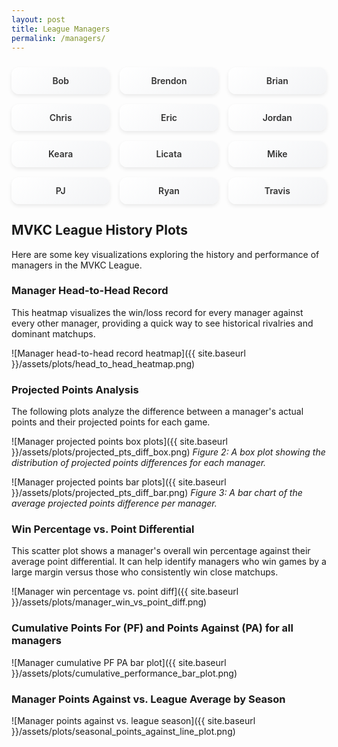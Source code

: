 ```yaml
---
layout: post
title: League Managers
permalink: /managers/
---
```


<div class="manager-grid">
  <a class="manager-card" href="{{ '/manager/bob/' | relative_url }}">Bob</a>
  <a class="manager-card" href="{{ '/manager/brendon/' | relative_url }}">Brendon</a>
  <a class="manager-card" href="{{ '/manager/brian/' | relative_url }}">Brian</a>
  <a class="manager-card" href="{{ '/manager/chris/' | relative_url }}">Chris</a>
  <a class="manager-card" href="{{ '/manager/eric/' | relative_url }}">Eric</a>
  <a class="manager-card" href="{{ '/manager/jordan/' | relative_url }}">Jordan</a>
  <a class="manager-card" href="{{ '/manager/keara/' | relative_url }}">Keara</a>
  <a class="manager-card" href="{{ '/manager/licata/' | relative_url }}">Licata</a>
  <a class="manager-card" href="{{ '/manager/mike/' | relative_url }}">Mike</a>
  <a class="manager-card" href="{{ '/manager/pj/' | relative_url }}">PJ</a>
  <a class="manager-card" href="{{ '/manager/ryan/' | relative_url }}">Ryan</a>
  <a class="manager-card" href="{{ '/manager/travis/' | relative_url }}">Travis</a>
</div>

## MVKC League History Plots

Here are some key visualizations exploring the history and performance of managers in the MVKC League.

### Manager Head-to-Head Record

This heatmap visualizes the win/loss record for every manager against every other manager, providing a quick way to see historical rivalries and dominant matchups.

![Manager head-to-head record heatmap]({{ site.baseurl }}/assets/plots/head_to_head_heatmap.png)

### Projected Points Analysis

The following plots analyze the difference between a manager's actual points and their projected points for each game.

![Manager projected points box plots]({{ site.baseurl }}/assets/plots/projected_pts_diff_box.png)
_Figure 2: A box plot showing the distribution of projected points differences for each manager._

![Manager projected points bar plots]({{ site.baseurl }}/assets/plots/projected_pts_diff_bar.png)
_Figure 3: A bar chart of the average projected points difference per manager._

### Win Percentage vs. Point Differential

This scatter plot shows a manager's overall win percentage against their average point differential. It can help identify managers who win games by a large margin versus those who consistently win close matchups.

![Manager win percentage vs. point diff]({{ site.baseurl }}/assets/plots/manager_win_vs_point_diff.png)

### Cumulative Points For (PF) and Points Against (PA) for all managers

![Manager cumulative PF PA bar plot]({{ site.baseurl }}/assets/plots/cumulative_performance_bar_plot.png)

### Manager Points Against vs. League Average by Season

![Manager points against vs. league season]({{ site.baseurl }}/assets/plots/seasonal_points_against_line_plot.png)

<style>
    .manager-grid {
    display: grid;
    grid-template-columns: repeat(auto-fill, minmax(140px, 1fr));
    gap: 1rem;
    margin-top: 1.5rem;
    }

    .manager-card {
    display: block;
    text-align: center;
    padding: 0.8rem 1rem;
    background: linear-gradient(145deg, #ffffff, #f3f4f6);
    border-radius: 12px;
    font-weight: 600;
    color: #333;
    text-decoration: none;
    box-shadow: 0 3px 6px rgba(0,0,0,0.08);
    transition: transform 0.15s ease, box-shadow 0.15s ease, background 0.3s;
    }

    .manager-card:hover {
    transform: translateY(-3px);
    box-shadow: 0 6px 12px rgba(0,0,0,0.12);
    background: linear-gradient(145deg, #f9fafb, #e5e7eb);
    color: #111;
    }
</style>